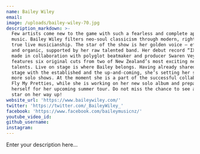 ```yaml
---
name: Bailey Wiley
email:
image: /uploads/bailey-wiley-70.jpg
description_markdown: >-
  Few artists come new to the game with such a fearless and complete approach to
  music. Bailey Wiley filters neo-soul classicism through modern, righteous and
  true live musicianship. The star of the show is her golden voice – effortless
  and organic, supported by her raw talented band. Her debut record “IXL” is
  made in collaboration with polyglot beatmaker and producer Swaren Veygal and
  features six original cuts from two of New Zealand’s most exciting new
  talents. Live on stage is where Bailey belongs. Having already shared the
  stage with the established and the up-and-coming, she’s setting her sights on
  more solo shows. At the moment she is a part of the successful collaborative
  Fly My Pretties, while she is working on her new solo album and preparing
  herself for her upcoming summer tour. Do not miss the chance to see a true
  star on her way up!
website_url: 'https://www.baileywiley.com/'
twitter: 'https://twitter.com/_BaileyWiley_'
facebook: 'https://www.facebook.com/baileymusicnz/'
youtube_video_id:
github_username:
instagram:
---
```


Enter your description here...
